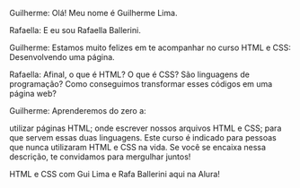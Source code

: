 Guilherme: Olá! Meu nome é Guilherme Lima.

Rafaella: E eu sou Rafaella Ballerini.

Guilherme: Estamos muito felizes em te acompanhar no curso HTML e CSS: Desenvolvendo uma página.

Rafaella: Afinal, o que é HTML? O que é CSS? São linguagens de programação? Como conseguimos transformar esses códigos em uma página web?

Guilherme: Aprenderemos do zero a:

utilizar páginas HTML;
onde escrever nossos arquivos HTML e CSS;
para que servem essas duas linguagens.
Este curso é indicado para pessoas que nunca utilizaram HTML e CSS na vida. Se você se encaixa nessa descrição, te convidamos para mergulhar juntos!

HTML e CSS com Gui Lima e Rafa Ballerini aqui na Alura!
